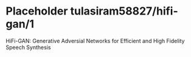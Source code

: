 # Placeholder tulasiram58827/hifi-gan/1
HiFi-GAN: Generative Adversial Networks for Efficient and High Fidelity Speech Synthesis

<!-- dataset: ljspeech -->
<!-- task: audio-speech-synthesis -->
<!-- network-architecture: other -->
<!-- fine-tunable: false -->
<!-- license: apache-2.0 -->

